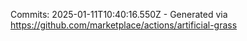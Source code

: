 Commits: 2025-01-11T10:40:16.550Z - Generated via https://github.com/marketplace/actions/artificial-grass
<br>
